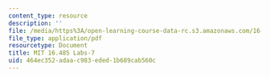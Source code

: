 ```yaml
---
content_type: resource
description: ''
file: /media/https%3A/open-learning-course-data-rc.s3.amazonaws.com/16-485-visual-navigation-for-autonomous-vehicles-vnav-fall-2020/464ec352adaac983eded1b689cab560c_MIT16_485F20_Lab7Slides.pdf
file_type: application/pdf
resourcetype: Document
title: MIT 16.485 Labs-7
uid: 464ec352-adaa-c983-eded-1b689cab560c
---
```

